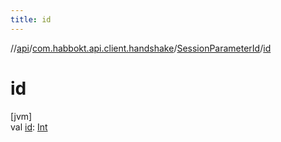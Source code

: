 ```yaml
---
title: id
---
```

//[api](../../../index.html)/[com.habbokt.api.client.handshake](../index.html)/[SessionParameterId](index.html)/[id](id.html)



# id



[jvm]\
val [id](id.html): [Int](https://kotlinlang.org/api/latest/jvm/stdlib/kotlin/-int/index.html)




